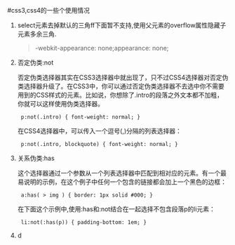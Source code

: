 #css3,css4的一些个使用情况

1. select元素去掉默认的三角ff下面暂不支持,使用父元素的overflow属性隐藏子元素多余三角.

	>-webkit-appearance: none;appearance: none;
2. 否定伪类:not

	否定伪类选择器其实在CSS3选择器中就出现了，只不过CSS4选择器对否定伪类选择器升级了。在CSS3中，你可以通过否定伪类选择器不去选中你不需要用到的CSS样式的元素。比如说，你想除了.intro的段落之外文本都不加粗，你就可以这样使用伪类选择器。

		p:not(.intro) { font-weight: normal; }

	在CSS4选择器中，可以传入一个逗号(,)分隔的列表选择器：

		p:not(.intro, blockquote) { font-weight: normal; }

3. 关系伪类:has

	这个选择器通过一个参数从一个列表选择器中匹配到相对应的元素。有一个最易说明的示例，在这个例子中任何一个包含<img>的<a>链接都会加上一个黑色的边框：

		a:has( > img ) { border: 1px solid #000; }

	在下面这个示例中,使用:has和:not结合在一起选择不包含段落p的li元素：

		li:not(:has(p)) { padding-bottom: 1em; }
4. d







